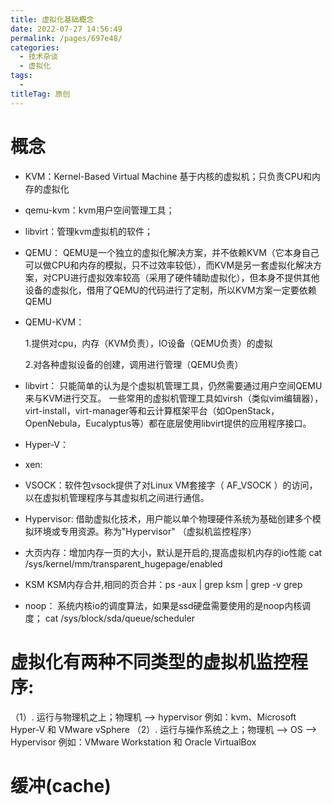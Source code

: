 ```yaml
---
title: 虚拟化基础概念
date: 2022-07-27 14:56:49
permalink: /pages/697e48/
categories:
  - 技术杂谈
  - 虚拟化
tags:
  - 
titleTag: 原创
---
```


# 概念
* KVM：Kernel-Based Virtual Machine 基于内核的虚拟机；只负责CPU和内存的虚拟化

* qemu-kvm：kvm用户空间管理工具；
* libvirt：管理kvm虚拟机的软件；


* QEMU：
    QEMU是一个独立的虚拟化解决方案，并不依赖KVM（它本身自己可以做CPU和内存的模拟，只不过效率较低），而KVM是另一套虚拟化解决方案，对CPU进行虚拟效率较高（采用了硬件辅助虚拟化），但本身不提供其他设备的虚拟化，借用了QEMU的代码进行了定制，所以KVM方案一定要依赖QEMU

* QEMU-KVM：

    1.提供对cpu，内存（KVM负责），IO设备（QEMU负责）的虚拟

    2.对各种虚拟设备的创建，调用进行管理（QEMU负责）

* libvirt：
    只能简单的认为是个虚拟机管理工具，仍然需要通过用户空间QEMU来与KVM进行交互。
    一些常用的虚拟机管理工具如virsh（类似vim编辑器），virt-install，virt-manager等和云计算框架平台（如OpenStack，OpenNebula，Eucalyptus等）都在底层使用libvirt提供的应用程序接口。

* Hyper-V：

* xen:

* VSOCK：软件包vsock提供了对Linux VM套接字（ AF_VSOCK ）的访问，以在虚拟机管理程序与其虚拟机之间进行通信。


* Hypervisor: 
借助虚拟化技术，用户能以单个物理硬件系统为基础创建多个模拟环境或专用资源。称为"Hypervisor" （虚拟机监控程序）

* 大页内存：增加内存一页的大小，默认是开启的,提高虚拟机内存的io性能
cat /sys/kernel/mm/transparent_hugepage/enabled 

* KSM
KSM内存合并,相同的页合并：ps -aux | grep ksm | grep -v grep

* noop： 
系统内核io的调度算法，如果是ssd硬盘需要使用的是noop内核调度；
 cat /sys/block/sda/queue/scheduler 





# 虚拟化有两种不同类型的虚拟机监控程序:

（1）. 运行与物理机之上；物理机 --> hypervisor 例如：kvm、Microsoft Hyper-V 和 VMware vSphere 
（2）. 运行与操作系统之上；物理机 --> OS --> Hypervisor  例如：VMware Workstation 和 Oracle VirtualBox



# 缓冲(cache)


